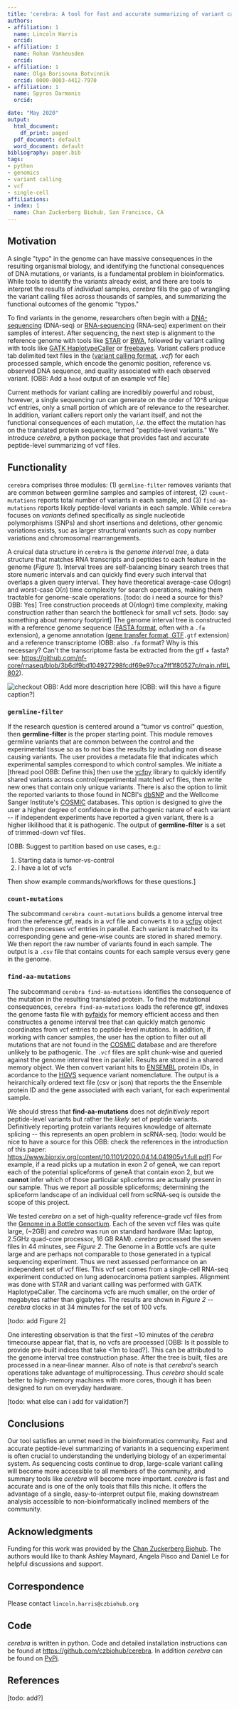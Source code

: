 ```yaml
---
title: 'cerebra: A tool for fast and accurate summarizing of variant calling format (.vcf) files'
authors:
- affiliation: 1
  name: Lincoln Harris
  orcid: 
- affiliation: 1
  name: Rohan Vanheusden
  orcid: 
- affiliation: 1
  name: Olga Borisovna Botvinnik
  orcid: 0000-0003-4412-7970
- affiliation: 1
  name: Spyros Darmanis
  orcid: 

date: "May 2020"
output:
  html_document:
    df_print: paged
  pdf_document: default
  word_document: default
bibliography: paper.bib
tags:
- python
- genomics
- variant calling
- vcf
- single-cell
affiliations:
- index: 1
  name: Chan Zuckerberg Biohub, San Francisco, CA
---
```


## Motivation

A single "typo" in the genome can have massive consequences in the resulting organismal biology, and identifying the functional consequences of DNA mutations, or variants, is a fundamental problem in bioinformatics. 
While tools to identify the variants already exist, and there are tools to interpret the results of *individual* samples, *cerebra* fills the gap of wrangling the variant calling files across thousands of samples, and summarizing the functional outcomes of the genomic "typos."

To find variants in the genome, researchers often begin with a [DNA-sequencing](https://en.wikipedia.org/wiki/DNA_sequencing) (DNA-seq) or [RNA-sequencing](https://en.wikipedia.org/wiki/RNA-Seq) (RNA-seq) experiment on their samples of interest.
After sequencing, the next step is alignment to the reference genome with tools like [STAR](https://github.com/alexdobin/STAR) or [BWA](http://bio-bwa.sourceforge.net/), followed by variant calling with tools like [GATK HaplotypeCaller](https://software.broadinstitute.org/gatk/documentation/tooldocs/3.8-0/org_broadinstitute_gatk_tools_walkers_haplotypecaller_HaplotypeCaller.php) 
or [freebayes](https://github.com/ekg/freebayes). 
Variant callers produce tab delimited text files in the ([variant calling format](https://samtools.github.io/hts-specs/VCFv4.2.pdf), *.vcf*)
for each processed sample, which encode the genomic position, reference vs. observed DNA sequence, and quality
associated with each observed variant. [OBB: Add a `head` output of an example vcf file]

Current methods for variant calling are incredibly powerful and robust, however, a single sequencing run can generate on the order of 10^8 unique vcf entries, only a small portion of which are of relevance to the researcher. 
In addition, variant callers report only the variant itself, and not the functional consequences of each mutation, *i.e.* the effect the mutation has on the translated protein sequence, termed "peptide-level variants." 
We introduce *cerebra*, a python package that provides fast and accurate peptide-level summarizing of vcf files.

## Functionality

`cerebra` comprises three modules: (1) `germline-filter` removes variants that are common between germline samples 
and samples of interest, (2) `count-mutations` reports total number of variants in each sample, and (3) `find-aa-mutations` reports likely peptide-level variants in each sample. 
While `cerebra` focuses on *variants* defined specifically as single nucleotide polymorphisms (SNPs) and short insertions and deletions, other genomic variations exists, suc as larger structural variants such as copy number variations and chromosomal rearrangements. 

A cruical data structure in `cerebra` is the *genome interval tree*, a data structure that matches RNA transcripts
and peptides to each feature in the genome (*Figure 1*). 
Interval trees are self-balancing binary search trees that store numeric intervals and can quickly find every such interval that overlaps a given query interval. 
They have theoretical average-case O(log*n*) and worst-case O(*n*) time complexity for search operations, making them tractable for genome-scale operations. [todo: do i need a source for this? OBB: Yes] 
Tree construction proceeds at O(*n*log*n*) time complexity, making construction rather than search the bottleneck for small vcf sets. [todo: say something about memory footprint]
The genome interval tree is constructed with a reference genome sequence ([FASTA format](https://en.wikipedia.org/wiki/FASTA_format), often with a `.fa` extension), a genome annotation 
([gene transfer format, GTF](https://www.gencodegenes.org/pages/data_format.html)`.gtf` extension) and a reference transcriptome (OBB: also `.fa` format? Why is this necessary? Can't the transcriptome fasta be extracted from the gtf + fasta? see: https://github.com/nf-core/rnaseq/blob/3b6df9bd104927298fcdf69e97cca7ff1f80527c/main.nf#L802). 

![checkout OBB: Add more description here](workflow.jpg)
[OBB: will this have a figure caption?]

### `germline-filter`

If the research question is centered around a "tumor vs control" question, then **germline-filter** is the proper starting point. 
This module removes germline variants that are common between the control and the experimental tissue so as to not bias the results by including non disease causing variants. 
The user provides a metadata file that indicates which experimental samples correspond to which control samples. 
We initiate a [thread pool OBB: Define this] then use the [vcfpy](https://pypi.org/project/vcfpy/) library to quickly identify shared variants across control/experimental matched vcf files, then write new ones that contain only unique variants. 
There is also the option to limit the reported variants to those found in NCBI's [dbSNP](https://www.ncbi.nlm.nih.gov/books/NBK21088/) and the Wellcome Sanger Institute's [COSMIC](https://cancer.sanger.ac.uk/cosmic) databases. 
This option is designed to give the user a higher
degree of confidence in the pathogenic nature of each variant -- if independent experiments have reported a given variant, there is a higher likilihood that it is pathogenic. 
The output of **germline-filter** is a set of trimmed-down vcf files. 

[OBB: Suggest to partition based on use cases, e.g.:

1. Starting data is tumor-vs-control
2. I have a lot of vcfs

Then show example commands/workflows for these questions.]


### `count-mutations`

The subcommand `cerebra count-mutations` builds a genome interval tree from the reference gtf, reads in a vcf file and converts it to a [vcfpy](https://pypi.org/project/vcfpy/) object and then processes vcf entries in parallel. 
Each variant is matched to its corresponding gene and gene-wise counts are stored in shared memory. 
We then report the raw number of variants found in each sample. 
The output is a `.csv` file that contains counts for each sample versus every gene in the genome. 

### `find-aa-mutations`

The subcommand `cerebra find-aa-mutations` identifies the consequence of the mutation in the resulting translated protein. 
To find the mutational consequences, `cerebra find-aa-mutations` loads the reference gtf, indexes the genome fasta file with [pyfaidx](https://pypi.org/project/pyfaidx/) for memory efficient access and then constructes a genome interval tree 
that can quickly match genomic coordinates from vcf entries to peptide-level mutations. 
In addition, if working  with cancer samples, the user has the option to filter out all mutations that are not found in the [COSMIC](https://cancer.sanger.ac.uk/cosmic) database and are therefore unlikely to be pathogenic. 
The `.vcf` files are split chunk-wise and queried against the genome interval tree in parallel. 
Results are stored in a shared memory object. 
We then convert variant hits to [ENSEMBL](https://uswest.ensembl.org/index.html) protein IDs, 
in acordance to the [HGVS](https://varnomen.hgvs.org/) sequence variant nomenclature. 
The output is a heirarchically ordered text file (csv or json) that reports the the Ensemble protein ID and the gene associated with each variant, for each experimental sample. 

We should stress that **find-aa-mutations** does not *definitively* report peptide-level variants but rather the *likely*
set of peptide variants. Definitively reporting protein variants requires knowledge of alternate splicing -- this represents
an open problem in scRNA-seq. [todo: would be nice to have a source for this OBB: check the references in the introduction of this paper: https://www.biorxiv.org/content/10.1101/2020.04.14.041905v1.full.pdf] 
For example, if a read picks up a mutation in exon 2 of geneA, we can report each of the potential spliceforms of geneA that contain exon 2, but we **cannot** infer which of those particular spliceforms are actually present in our sample. 
Thus we report all possible spliceforms; determining the spliceform landscape of an individual cell from scRNA-seq is outside the scope of this project. 

We tested *cerebra* on a set of high-quality reference-grade vcf files from the [Genome in a Bottle consortium](https://www.nist.gov/programs-projects/genome-bottle). 
Each of the seven vcf files was quite large, (~2GB) and *cerebra* was run on standard hardware (Mac laptop, 2.5GHz quad-core processor, 16 GB RAM). *cerebra* processed the seven files in 44 minutes, see *Figure 2*. 
The Genome in a Bottle vcfs are quite large and are perhaps not comparable to those generated in a typical sequencing experiment. Thus we next assessed performance on an independent set of vcf files. 
This vcf set comes from a single-cell 
RNA-seq experiment conducted on lung adenocarcinoma patient samples. 
Alignment was done with STAR and variant calling was performed with GATK HaplotypeCaller. 
The carcinoma vcfs are much smaller, on the order of megabytes rather than gigabytes. The results are shown in *Figure 2* -- *cerebra* clocks in at 34 minutes for the set of 100 vcfs.

[todo: add Figure 2]

One interesting observation is that the first ~10 minutes of the *cerebra* timecourse appear flat, that is, no vcfs are processed [OBB: Is it possible to provide pre-built indices that take <1m to load?]. 
This can be attributed to the genome interval tree construction phase. 
After the tree is built, files are 
processed in a near-linear manner. 
Also of note is that *cerebra*'s search operations take advantage of multiprocessing.
Thus *cerebra* should scale better to high-memory machines with more cores, though it has been designed to run on everyday hardware. 

[todo: what else can i add for validation?]

## Conclusions

Our tool satisfies an unmet need in the bioinformatics community. 
Fast and accurate peptide-level summarizing of variants in a sequencing experiment is often crucial to understanding the underlying biology of an experimental system. 
As sequencing costs continue to drop, large-scale variant calling will become more accessible to all members of the community, and summary tools like *cerebra* will become more important. 
*cerebra* is fast and accurate and is one of the only tools that fills this niche. 
It offers the advantage of a single, easy-to-interpret output file, making downstream analysis accessible to non-bioinformatically inclined members of the community.

## Acknowledgments

Funding for this work was provided by the [Chan Zuckerberg Biohub](https://www.czbiohub.org/). The authors would like
to thank Ashley Maynard, Angela Pisco and Daniel Le for helpful discussions and support.

## Correspondence

Please contact `lincoln.harris@czbiohub.org`

## Code

*cerebra* is written in python. Code and detailed installation instructions can be found at https://github.com/czbiohub/cerebra. In addition *cerebra* can be found on [PyPi](https://pypi.org/project/cerebra/).

## References

[todo: add?]



